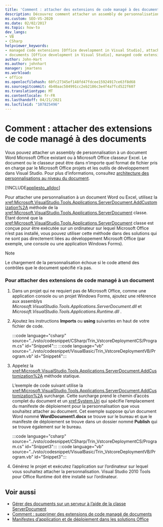 ```yaml
---
title: 'Comment : attacher des extensions de code managé à des documents'
description: Découvrez comment attacher un assembly de personnalisation à un document Word Microsoft Office existant ou Microsoft Office classeur Excel.
ms.custom: SEO-VS-2020
ms.date: 02/02/2017
ms.topic: how-to
dev_langs:
- VB
- CSharp
helpviewer_keywords:
- managed code extensions [Office development in Visual Studio], attaching
- documents [Office development in Visual Studio], managed code extensions
author: John-Hart
ms.author: johnhart
manager: jmartens
ms.workload:
- office
ms.openlocfilehash: 60fc27345ef148fd47fdcee15924917ce63f8d68
ms.sourcegitcommit: 4b40aac584991cc2eb2186c3e4f4a7fcd522f607
ms.translationtype: MT
ms.contentlocale: fr-FR
ms.lasthandoff: 04/21/2021
ms.locfileid: "107825496"
---
```

# <a name="how-to-attach-managed-code-extensions-to-documents"></a>Comment : attacher des extensions de code managé à des documents
  Vous pouvez attacher un assembly de personnalisation à un document Word Microsoft Office existant ou à Microsoft Office classeur Excel. Le document ou le classeur peut être dans n’importe quel format de fichier pris en charge par le Microsoft Office projets et les outils de développement dans Visual Studio. Pour plus d’informations, consultez [architecture des personnalisations au niveau du document](../vsto/architecture-of-document-level-customizations.md).

 [!INCLUDE[appliesto_alldoc](../vsto/includes/appliesto-alldoc-md.md)]

 Pour attacher une personnalisation à un document Word ou Excel, utilisez la <xref:Microsoft.VisualStudio.Tools.Applications.ServerDocument.AddCustomization%2A> méthode de la <xref:Microsoft.VisualStudio.Tools.Applications.ServerDocument> classe. Étant donné que la <xref:Microsoft.VisualStudio.Tools.Applications.ServerDocument> classe est conçue pour être exécutée sur un ordinateur sur lequel Microsoft Office n’est pas installé, vous pouvez utiliser cette méthode dans des solutions qui ne sont pas directement liées au développement Microsoft Office (par exemple, une console ou une application Windows Forms).

> [!NOTE]
> Le chargement de la personnalisation échoue si le code attend des contrôles que le document spécifié n’a pas.

### <a name="to-attach-managed-code-extensions-to-a-document"></a>Pour attacher des extensions de code managé à un document

1. Dans un projet qui ne requiert pas de Microsoft Office, comme une application console ou un projet Windows Forms, ajoutez une référence aux assemblys *Microsoft.VisualStudio.Tools.Applications.ServerDocument.dll* et *Microsoft.VisualStudio.Tools.Applications.Runtime.dll* .

2. Ajoutez les instructions **Imports** ou **using** suivantes en haut de votre fichier de code.

     :::code language="csharp" source="../vsto/codesnippet/CSharp/Trin_VstcoreDeploymentCS/Program.cs" id="Snippet4":::
     :::code language="vb" source="../vsto/codesnippet/VisualBasic/Trin_VstcoreDeploymentVB/Program.vb" id="Snippet4":::

3. Appelez la <xref:Microsoft.VisualStudio.Tools.Applications.ServerDocument.AddCustomization%2A> méthode statique.

     L’exemple de code suivant utilise la <xref:Microsoft.VisualStudio.Tools.Applications.ServerDocument.AddCustomization%2A> surcharge. Cette surcharge prend le chemin d’accès complet du document et un <xref:System.Uri> qui spécifie l’emplacement du manifeste de déploiement pour la personnalisation que vous souhaitez attacher au document. Cet exemple suppose qu’un document Word nommé **WordDocument1.docx** se trouve sur le bureau et que le manifeste de déploiement se trouve dans un dossier nommé **Publish** qui se trouve également sur le bureau.

     :::code language="csharp" source="../vsto/codesnippet/CSharp/Trin_VstcoreDeploymentCS/Program.cs" id="Snippet3":::
     :::code language="vb" source="../vsto/codesnippet/VisualBasic/Trin_VstcoreDeploymentVB/Program.vb" id="Snippet3":::

4. Générez le projet et exécutez l’application sur l’ordinateur sur lequel vous souhaitez attacher la personnalisation. Visual Studio 2010 Tools pour Office Runtime doit être installé sur l’ordinateur.

## <a name="see-also"></a>Voir aussi
- [Gérer des documents sur un serveur à l’aide de la classe ServerDocument](../vsto/managing-documents-on-a-server-by-using-the-serverdocument-class.md)
- [Comment : supprimer des extensions de code managé de documents](../vsto/how-to-remove-managed-code-extensions-from-documents.md)
- [Manifestes d’application et de déploiement dans les solutions Office](../vsto/application-and-deployment-manifests-in-office-solutions.md)
